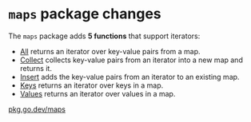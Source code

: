 # `maps` package changes

The `maps` package adds **5 functions** that support iterators:

* [All](https://pkg.go.dev/maps#All) returns an iterator over key-value pairs from a map.
* [Collect](https://pkg.go.dev/maps#Collect) collects key-value pairs from an iterator into a new map and returns it.
* [Insert](https://pkg.go.dev/maps#Insert) adds the key-value pairs from an iterator to an existing map.
* [Keys](https://pkg.go.dev/maps#Keys) returns an iterator over keys in a map.
* [Values](https://pkg.go.dev/maps#Values) returns an iterator over values in a map.

[pkg.go.dev/maps](https://pkg.go.dev/maps)
